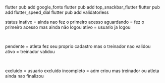 flutter pub add google_fonts
flutter pub add top_snackbar_flutter
flutter pub add flutter_speed_dial
flutter pub add validatorless

status
inativo = ainda nao fez o primeiro acesso
aguardando = fez o primeiro acesso mas ainda não logou
ativo = usuario ja logou

<br>

pendente = atleta fez seu proprio cadastro mas o treinador nao validou
ativo = treinador validou

<br>

excluido = usuario excluido
incompleto = adm criou mas treinador ou atleta ainda nao finalizou
